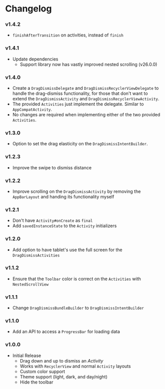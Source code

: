 # Changelog


### v1.4.2

* `finishAfterTransition` on activities, instead of `finish`

### v1.4.1

* Update dependencies
  * Support library now has vastly improved nested scrolling (v26.0.0)

### v1.4.0

* Create a `DragDismissDelegate` and `DragDismissRecyclerViewDelegate` to handle the drag-dismiss functionality, for those that don't want to extend the `DragDismissActivity` and `DragDismissRecyclerViewActivity`.
* The provided `Activities` just implement the delegate. Similar to `AppCompatActivity`.
* No changes are required when implementing either of the two provided `Activities`.

### v1.3.0

* Option to set the drag elasticity on the `DragDismissIntentBuilder`.

### v1.2.3

* Improve the swipe to dismiss distance

### v1.2.2

* Improve scrolling on the `DragDismissActivity` by removing the `AppBarLayout` and handing its functionality myself

### v1.2.1

* Don't have `Activity#onCreate` as `final`
* Add `savedInstanceState` to the `Activity` initializers

### v1.2.0

* Add option to have tablet's use the full screen for the `DragDismissActivities`

### v1.1.2

* Ensure that the `Toolbar` color is correct on the `Activities` with `NestedScrollView`

### v1.1.1

* Change `DragDismissBundleBuilder` to `DragDismissIntentBuilder`

### v1.1.0

* Add an API to access a `ProgressBar` for loading data

### v1.0.0

* Initial Release
  * Drag down and up to dismiss an *Activity*
  * Works with `RecyclerView` and normal `Activity` layouts
  * Custom color support
  * Theme support (light, dark, and day/night)
  * Hide the toolbar
